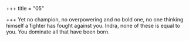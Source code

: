 +++
title = "05"

+++
Yet no champion, no overpowering and no bold one, no one thinking  himself a fighter has fought against you.
Indra, none of these is equal to you. You dominate all that have
been born.